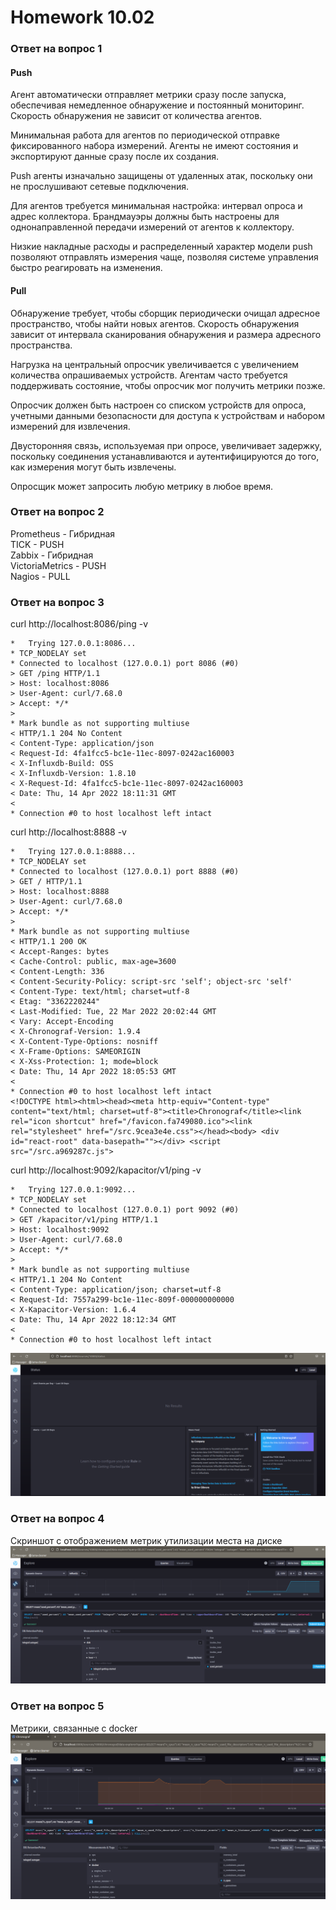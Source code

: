 # Homework 10.02

### Ответ на вопрос 1
#### Push

Агент автоматически отправляет метрики сразу после запуска, обеспечивая немедленное обнаружение и постоянный мониторинг. Скорость обнаружения не зависит от количества агентов.

Минимальная работа для агентов по периодической отправке фиксированного набора измерений. Агенты не имеют состояния и экспортируют данные сразу после их создания.

Push агенты изначально защищены от удаленных атак, поскольку они не прослушивают сетевые подключения.

Для агентов требуется минимальная настройка: интервал опроса и адрес коллектора. Брандмауэры должны быть настроены для однонаправленной передачи измерений от агентов к коллектору.

Низкие накладные расходы и распределенный характер модели push позволяют отправлять измерения чаще, позволяя системе управления быстро реагировать на изменения.

#### Pull

Обнаружение требует, чтобы сборщик периодически очищал адресное пространство, чтобы найти новых агентов. Скорость обнаружения зависит от интервала сканирования обнаружения и размера адресного пространства.

Нагрузка на центральный опросчик увеличивается с увеличением количества опрашиваемых устройств. Агентам часто требуется поддерживать состояние, чтобы опросчик мог получить метрики позже.

Опросчик должен быть настроен со списком устройств для опроса, учетными данными безопасности для доступа к устройствам и набором измерений для извлечения.

Двусторонняя связь, используемая при опросе, увеличивает задержку, поскольку соединения устанавливаются и аутентифицируются до того, как измерения могут быть извлечены.

Опросщик может запросить любую метрику в любое время.

### Ответ на вопрос 2

Prometheus - Гибридная  
TICK - PUSH  
Zabbix - Гибридная  
VictoriaMetrics - PUSH  
Nagios - PULL  

### Ответ на вопрос 3


curl http://localhost:8086/ping -v
```
*   Trying 127.0.0.1:8086...
* TCP_NODELAY set
* Connected to localhost (127.0.0.1) port 8086 (#0)
> GET /ping HTTP/1.1
> Host: localhost:8086
> User-Agent: curl/7.68.0
> Accept: */*
> 
* Mark bundle as not supporting multiuse
< HTTP/1.1 204 No Content
< Content-Type: application/json
< Request-Id: 4fa1fcc5-bc1e-11ec-8097-0242ac160003
< X-Influxdb-Build: OSS
< X-Influxdb-Version: 1.8.10
< X-Request-Id: 4fa1fcc5-bc1e-11ec-8097-0242ac160003
< Date: Thu, 14 Apr 2022 18:11:31 GMT
< 
* Connection #0 to host localhost left intact
```

curl http://localhost:8888 -v
```code
*   Trying 127.0.0.1:8888...
* TCP_NODELAY set
* Connected to localhost (127.0.0.1) port 8888 (#0)
> GET / HTTP/1.1
> Host: localhost:8888
> User-Agent: curl/7.68.0
> Accept: */*
> 
* Mark bundle as not supporting multiuse
< HTTP/1.1 200 OK
< Accept-Ranges: bytes
< Cache-Control: public, max-age=3600
< Content-Length: 336
< Content-Security-Policy: script-src 'self'; object-src 'self'
< Content-Type: text/html; charset=utf-8
< Etag: "3362220244"
< Last-Modified: Tue, 22 Mar 2022 20:02:44 GMT
< Vary: Accept-Encoding
< X-Chronograf-Version: 1.9.4
< X-Content-Type-Options: nosniff
< X-Frame-Options: SAMEORIGIN
< X-Xss-Protection: 1; mode=block
< Date: Thu, 14 Apr 2022 18:05:53 GMT
< 
* Connection #0 to host localhost left intact
<!DOCTYPE html><html><head><meta http-equiv="Content-type" content="text/html; charset=utf-8"><title>Chronograf</title><link rel="icon shortcut" href="/favicon.fa749080.ico"><link rel="stylesheet" href="/src.9cea3e4e.css"></head><body> <div id="react-root" data-basepath=""></div> <script src="/src.a969287c.js">
```

curl http://localhost:9092/kapacitor/v1/ping -v
```
*   Trying 127.0.0.1:9092...
* TCP_NODELAY set
* Connected to localhost (127.0.0.1) port 9092 (#0)
> GET /kapacitor/v1/ping HTTP/1.1
> Host: localhost:9092
> User-Agent: curl/7.68.0
> Accept: */*
> 
* Mark bundle as not supporting multiuse
< HTTP/1.1 204 No Content
< Content-Type: application/json; charset=utf-8
< Request-Id: 7557a299-bc1e-11ec-809f-000000000000
< X-Kapacitor-Version: 1.6.4
< Date: Thu, 14 Apr 2022 18:12:34 GMT
< 
* Connection #0 to host localhost left intact
```
![1](https://raw.githubusercontent.com/Evgeniy-Nikolskiy/hw10.2/main/assets/1021.png)

### Ответ на вопрос 4

Скриншот с отображением метрик утилизации места на диске  
![2](https://raw.githubusercontent.com/Evgeniy-Nikolskiy/hw10.2/main/assets/1022.png)

### Ответ на вопрос 5

Метрики, связанные с docker  
![3](https://raw.githubusercontent.com/Evgeniy-Nikolskiy/hw10.2/main/assets/1023.png)
